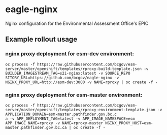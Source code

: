 # eagle-nginx
Nginx configuration for the Environmental Assessment Office's EPIC

## Example rollout usage

### nginx proxy deployment for esm-dev environment:
```
oc process -f https://raw.githubusercontent.com/bcgov/esm-server/master/openshift/templates/rproxy-build-template.json -v BUILDER_IMAGESTREAM_TAG=s2i-nginx:latest -v SOURCE_REPO
SITORY_URL=https://github.com/bcgov/eagle-nginx -v NGINX_PROXY_URL=http://esm-dev:3000 -v NAME=rproxy | oc create -f -
```
### nginx proxy deployment for esm-master environment:

```
oc process -f https://raw.githubusercontent.com/bcgov/esm-server/master/openshift/templates/rproxy-environment-template.json -v APPLICATION_DOMAIN=esm-master.pathfinder.gov.bc.c
a -v APP_DEPLOYMENT_TAG=latest -v APP_IMAGE_NAMESPACE=esm APP_IMAGE_NAME=rproxy -v NAME=rproxy-master NGINX_PROXY_HOST=esm-master.pathfinder.gov.bc.ca | oc create -f -
```

